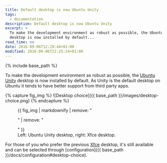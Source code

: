 ```yaml
---
title: Default desktop is now Ubuntu Unity
tags:
  - documentation
description: Default desktop is now Ubuntu Unity
excerpt: >
  To make the development environment as robust as possible, the Ubuntu Unity
  desktop is now installed by default...
read_time: no
date: 2016-09-06T12:29:44+01:00
modified: 2016-09-06T22:25:24+01:00
---
```


{% include base_path %}

To make the development environment as robust as possible, the
[Ubuntu Unity](https://unity.ubuntu.com) desktop is now installed by default. As
Unity is the default desktop on Ubuntu it tends to have better support
from third party apps.

{% capture fig_img %}
![Desktop choice]({{ base_path }}/images/desktop-choice.png)
{% endcapture %}

<figure>
  {{ fig_img | markdownify | remove: "<p>" | remove: "</p>" }}
  <figcaption>Left: Ubuntu Unity desktop, right: Xfce desktop.</figcaption>
</figure>

For those of you who prefer the previous [Xfce](http://www.xfce.org) desktop,
it's still available and can be selected through
[configuration]({{ base_path }}/docs/configuration#desktop-choice).
